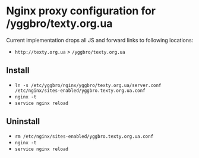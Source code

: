 # Nginx proxy configuration for /yggbro/texty.org.ua

Current implementation drops all JS and forward links to following locations:

* `http://texty.org.ua` > `/yggbro/texty.org.ua`

## Install

* `ln -s /etc/yggbro/nginx/yggbro/texty.org.ua/server.conf /etc/nginx/sites-enabled/yggbro.texty.org.ua.conf`
* `nginx -t`
* `service nginx reload`

## Uninstall

* `rm /etc/nginx/sites-enabled/yggbro.texty.org.ua.conf`
* `nginx -t`
* `service nginx reload`